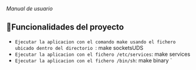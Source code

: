 <em> Manual de usuario </em>

## :hammer:Funcionalidades del proyecto

- `Ejecutar la aplicacion con el comando make usando el fichero ubicado dentro del directorio `: make socketsUDS 
- `Ejecutar la aplicacion con el fichero /etc/services`: make services 
- `Ejecutar la aplicacion con el fichero /bin/sh`: make binary `








